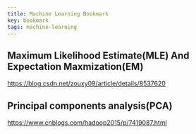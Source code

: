 ```yaml
---
title: Machine Learning Bookmark
key: bookmark
tags: machine-learning
---
```


<!--more-->
## Maximum Likelihood Estimate(MLE) And Expectation Maxmization(EM)
https://blog.csdn.net/zouxy09/article/details/8537620

## Principal components analysis(PCA)
https://www.cnblogs.com/hadoop2015/p/7419087.html
